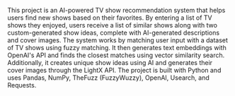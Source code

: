This project is an AI-powered TV show recommendation system that helps users find new shows based on their favorites.
By entering a list of TV shows they enjoyed, users receive a list of similar shows along with two custom-generated show ideas, complete with AI-generated descriptions and cover images.
The system works by matching user input with a dataset of TV shows using fuzzy matching. 
It then generates text embeddings with OpenAI's API and finds the closest matches using vector similarity search. 
Additionally, it creates unique show ideas using AI and generates their cover images through the LightX API. 
The project is built with Python and uses Pandas, NumPy, TheFuzz (FuzzyWuzzy), OpenAI, Usearch, and Requests.
